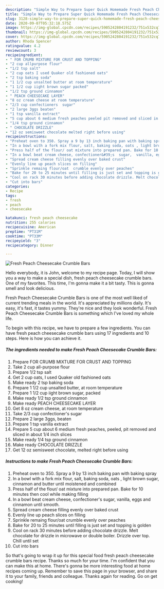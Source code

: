 ```yaml
---
description: "Simple Way to Prepare Super Quick Homemade Fresh Peach Cheesecake Crumble Bars"
title: "Simple Way to Prepare Super Quick Homemade Fresh Peach Cheesecake Crumble Bars"
slug: 3128-simple-way-to-prepare-super-quick-homemade-fresh-peach-cheesecake-crumble-bars
date: 2020-09-07T05:32:18.575Z
image: https://img-global.cpcdn.com/recipes/5905242804191232/751x532cq70/fresh-peach-cheesecake-crumble-bars-recipe-main-photo.jpg
thumbnail: https://img-global.cpcdn.com/recipes/5905242804191232/751x532cq70/fresh-peach-cheesecake-crumble-bars-recipe-main-photo.jpg
cover: https://img-global.cpcdn.com/recipes/5905242804191232/751x532cq70/fresh-peach-cheesecake-crumble-bars-recipe-main-photo.jpg
author: Rhoda Spencer
ratingvalue: 4.2
reviewcount: 3
recipeingredient:
- " FOR CRUMB MIXTURE FOR CRUST AND TOPPING"
- "2 cup allpurpose flour"
- "1/2 tsp salt"
- "2 cup oats I used Quaker old fashioned oats"
- "2 tsp baking soda"
- "1 1/2 cup unsalted butter at room temperature"
- "1 1/2 cup iight brown sugar packed"
- "1/2 tsp ground cinnamon"
- " PEACH CHEESECAKE LAYER"
- "8 oz cream cheese at room temperature"
- "2/3 cup confectioners  sugar"
- "2 large 3ggs beaten"
- "1 tsp vanilla extract"
- "5 cup about 6 medium fresh peaches peeled pit removed and sliced in about 14 inch slices"
- "1/4 tsp ground cinnamon"
- " CHOCOLATE DRIZZLE"
- "12 oz semisweet chocolate melted right before using"
recipeinstructions:
- "Preheat oven to 350. Spray a 9 by 13 inch baking pan with baking spray"
- "In a bowl with a fork mix flour, salt, baking soda, oats , light brown sugar, cinnamon and butter until moistened and combined"
- "Press half of the flour/ oat mixture into prepared pan. Bake for 10 minutes then cool while making filling"
- "In a bowl beat cream cheese, confectioner&#39;s  sugar,  vanilla, eggs and cinnamon until smooth."
- "Spread cream cheese filling evenly over baked crust"
- "Evenly line up peach slices on filling"
- "Sprinkle remaing flour/oat  crumble evenly over peaches"
- "Bake for 20 to 25 minutes until filling is just set and topping is golden"
- "Cool on rack 30 minutes before adding chocolate drizzle. Melt chocolate for drizzle in microwave or double boiler. Drizzle over top. Chill until set"
- "Cut into bars"
categories:
- Recipe
tags:
- fresh
- peach
- cheesecake

katakunci: fresh peach cheesecake 
nutrition: 255 calories
recipecuisine: American
preptime: "PT31M"
cooktime: "PT33M"
recipeyield: "3"
recipecategory: Dinner

---
```



![Fresh Peach Cheesecake Crumble Bars](https://img-global.cpcdn.com/recipes/5905242804191232/751x532cq70/fresh-peach-cheesecake-crumble-bars-recipe-main-photo.jpg)

Hello everybody, it is John, welcome to my recipe page. Today, I will show you a way to make a special dish, fresh peach cheesecake crumble bars. One of my favorites. This time, I'm gonna make it a bit tasty. This is gonna smell and look delicious.

Fresh Peach Cheesecake Crumble Bars is one of the most well liked of current trending meals in the world. It's appreciated by millions daily. It's easy, it's fast, it tastes yummy. They're nice and they look wonderful. Fresh Peach Cheesecake Crumble Bars is something which I've loved my whole life.




To begin with this recipe, we have to prepare a few ingredients. You can have fresh peach cheesecake crumble bars using 17 ingredients and 10 steps. Here is how you can achieve it.

<!--inarticleads1-->

##### The ingredients needed to make Fresh Peach Cheesecake Crumble Bars:

1. Prepare  FOR CRUMB MIXTURE FOR CRUST AND TOPPING
1. Take 2 cup all-purpose flour
1. Prepare 1/2 tsp salt
1. Get 2 cup oats, I used Quaker old fashioned oats
1. Make ready 2 tsp baking soda
1. Prepare 1 1/2 cup unsalted butter, at room temperature
1. Prepare 1 1/2 cup iight brown sugar, packed
1. Make ready 1/2 tsp ground cinnamon
1. Make ready  PEACH CHEESECAKE LAYER
1. Get 8 oz cream cheese, at room temperature
1. Take 2/3 cup confectioner&#39;s  sugar
1. Prepare 2 large 3ggs, beaten
1. Prepare 1 tsp vanilla extract
1. Prepare 5 cup about 6 medium fresh peaches, peeled, pit removed and sliced in about 1/4 inch slices
1. Make ready 1/4 tsp ground cinnamon
1. Make ready  CHOCOLATE DRIZZLE
1. Get 12 oz semisweet chocolate, melted right before using




<!--inarticleads2-->

##### Instructions to make Fresh Peach Cheesecake Crumble Bars:

1. Preheat oven to 350. Spray a 9 by 13 inch baking pan with baking spray
1. In a bowl with a fork mix flour, salt, baking soda, oats , light brown sugar, cinnamon and butter until moistened and combined
1. Press half of the flour/ oat mixture into prepared pan. Bake for 10 minutes then cool while making filling
1. In a bowl beat cream cheese, confectioner&#39;s  sugar,  vanilla, eggs and cinnamon until smooth.
1. Spread cream cheese filling evenly over baked crust
1. Evenly line up peach slices on filling
1. Sprinkle remaing flour/oat  crumble evenly over peaches
1. Bake for 20 to 25 minutes until filling is just set and topping is golden
1. Cool on rack 30 minutes before adding chocolate drizzle. Melt chocolate for drizzle in microwave or double boiler. Drizzle over top. Chill until set
1. Cut into bars




So that's going to wrap it up for this special food fresh peach cheesecake crumble bars recipe. Thanks so much for your time. I'm confident that you can make this at home. There's gonna be more interesting food at home recipes coming up. Remember to save this page in your browser, and share it to your family, friends and colleague. Thanks again for reading. Go on get cooking!
